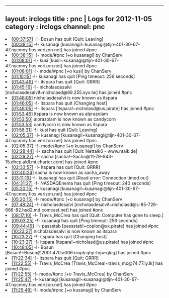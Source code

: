 
---
layout: irclogs
title : pnc | Logs for 2012-11-05
category : irclogs
channel: pnc
---
<li class="logitem"><a href="#00:37:57" name="00:37:57" class="time">[00:37:57]</a> -!- <span class="quit">Bosun</span> has quit [Quit: Leaving] </li>
<li class="logitem"><a href="#00:38:15" name="00:38:15" class="time">[00:38:15]</a> -!- <span class="join">kusanagi</span> [kusanagi!~kusanagi@tijn-401-30-67-47.nycmny.fios.verizon.net] has joined #pnc </li>
<li class="logitem"><a href="#00:38:15" name="00:38:15" class="time">[00:38:15]</a> -!- mode/<span class="mode">#pnc</span> [+o kusanagi] by ChanServ </li>
<li class="logitem"><a href="#01:08:01" name="01:08:01" class="time">[01:08:01]</a> -!- <span class="join">kusi</span> [kusi!~kusanagi@tijn-401-30-67-47.nycmny.fios.verizon.net] has joined #pnc </li>
<li class="logitem"><a href="#01:08:01" name="01:08:01" class="time">[01:08:01]</a> -!- mode/<span class="mode">#pnc</span> [+o kusi] by ChanServ </li>
<li class="logitem"><a href="#01:10:15" name="01:10:15" class="time">[01:10:15]</a> -!- <span class="quit">kusanagi</span> has quit [Ping timeout: 256 seconds] </li>
<li class="logitem"><a href="#01:43:49" name="01:43:49" class="time">[01:43:49]</a> -!- <span class="quit">itspara</span> has quit [Quit: GRRR] </li>
<li class="logitem"><a href="#01:45:16" name="01:45:16" class="time">[01:45:16]</a> -!- <span class="join">nicholasdesalvi</span> [nicholasdesalvi!~nicholasd@69.255.xyx.lw] has joined #pnc </li>
<li class="logitem"><a href="#01:46:05" name="01:46:05" class="time">[01:46:05]</a> <span class="nick">nicholasdesalvi</span> is now known as <span class="nick">itspara</span> </li>
<li class="logitem"><a href="#01:46:05" name="01:46:05" class="time">[01:46:05]</a> -!- <span class="quit">itspara</span> has quit [Changing host] </li>
<li class="logitem"><a href="#01:46:05" name="01:46:05" class="time">[01:46:05]</a> -!- <span class="join">itspara</span> [itspara!~nicholasd@us.pirate] has joined #pnc </li>
<li class="logitem"><a href="#01:53:46" name="01:53:46" class="time">[01:53:46]</a> <span class="nick">itspara</span> is now known as <span class="nick">alprazolam</span> </li>
<li class="logitem"><a href="#01:53:50" name="01:53:50" class="time">[01:53:50]</a> <span class="nick">alprazolam</span> is now known as <span class="nick">candycorn</span> </li>
<li class="logitem"><a href="#01:53:53" name="01:53:53" class="time">[01:53:53]</a> <span class="nick">candycorn</span> is now known as <span class="nick">itspara</span> </li>
<li class="logitem"><a href="#01:56:31" name="01:56:31" class="time">[01:56:31]</a> -!- <span class="quit">kusi</span> has quit [Quit: Leaving] </li>
<li class="logitem"><a href="#02:05:37" name="02:05:37" class="time">[02:05:37]</a> -!- <span class="join">kusanagi</span> [kusanagi!~kusanagi@tijn-401-30-67-47.nycmny.fios.verizon.net] has joined #pnc </li>
<li class="logitem"><a href="#02:05:37" name="02:05:37" class="time">[02:05:37]</a> -!- mode/<span class="mode">#pnc</span> [+o kusanagi] by ChanServ </li>
<li class="logitem"><a href="#02:28:44" name="02:28:44" class="time">[02:28:44]</a> -!- <span class="quit">sacha</span> has quit [Quit: Nettalk6 - www.ntalk.de] </li>
<li class="logitem"><a href="#02:29:27" name="02:29:27" class="time">[02:29:27]</a> -!- <span class="join">sacha</span> [sacha!~Sacha@11-79-843-15.dhcp.aldl.mi.charter.com] has joined #pnc </li>
<li class="logitem"><a href="#02:33:57" name="02:33:57" class="time">[02:33:57]</a> -!- <span class="quit">itspara</span> has quit [Quit: GRRR] </li>
<li class="logitem"><a href="#02:40:24" name="02:40:24" class="time">[02:40:24]</a> <span class="nick">sacha</span> is now known as <span class="nick">sacha_away</span> </li>
<li class="logitem"><a href="#03:11:19" name="03:11:19" class="time">[03:11:19]</a> -!- <span class="quit">kusanagi</span> has quit [Read error: Connection timed out] </li>
<li class="logitem"><a href="#04:31:27" name="04:31:27" class="time">[04:31:27]</a> -!- <span class="quit">NASDAQEnema</span> has quit [Ping timeout: 240 seconds] </li>
<li class="logitem"><a href="#05:20:15" name="05:20:15" class="time">[05:20:15]</a> -!- <span class="join">kusanagi</span> [kusanagi!~kusanagi@tijn-401-30-67-47.nycmny.fios.verizon.net] has joined #pnc </li>
<li class="logitem"><a href="#05:20:15" name="05:20:15" class="time">[05:20:15]</a> -!- mode/<span class="mode">#pnc</span> [+o kusanagi] by ChanServ </li>
<li class="logitem"><a href="#07:48:24" name="07:48:24" class="time">[07:48:24]</a> -!- <span class="join">nicholasdesalvi</span> [nicholasdesalvi!~nicholasd@s-85-726-668-82.hsd2.md.comcast.net] has joined #pnc </li>
<li class="logitem"><a href="#08:17:10" name="08:17:10" class="time">[08:17:10]</a> -!- <span class="quit">Travis_McCrea</span> has quit [Quit: Computer has gone to sleep.] </li>
<li class="logitem"><a href="#09:03:25" name="09:03:25" class="time">[09:03:25]</a> -!- <span class="quit">kusanagi</span> has quit [Ping timeout: 256 seconds] </li>
<li class="logitem"><a href="#09:44:49" name="09:44:49" class="time">[09:44:49]</a> -!- <span class="join">passstab</span> [passstab!~coplon@xx.pirate] has joined #pnc </li>
<li class="logitem"><a href="#10:23:27" name="10:23:27" class="time">[10:23:27]</a> <span class="nick">nicholasdesalvi</span> is now known as <span class="nick">itspara</span> </li>
<li class="logitem"><a href="#10:23:27" name="10:23:27" class="time">[10:23:27]</a> -!- <span class="quit">itspara</span> has quit [Changing host] </li>
<li class="logitem"><a href="#10:23:27" name="10:23:27" class="time">[10:23:27]</a> -!- <span class="join">itspara</span> [itspara!~nicholasd@us.pirate] has joined #pnc </li>
<li class="logitem"><a href="#10:48:05" name="10:48:05" class="time">[10:48:05]</a> -!- <span class="join">Bosun</span> [Bosun!~Bosun@2001:470:a006:i:iopk:qtqr:tnjw:qlug] has joined #pnc </li>
<li class="logitem"><a href="#11:22:34" name="11:22:34" class="time">[11:22:34]</a> -!- <span class="quit">itspara</span> has quit [Quit: GRRR] </li>
<li class="logitem"><a href="#11:22:55" name="11:22:55" class="time">[11:22:55]</a> -!- <span class="join">Travis_McCrea</span> [Travis_McCrea!~travis_mc@74.77.iy.lk] has joined #pnc </li>
<li class="logitem"><a href="#11:22:55" name="11:22:55" class="time">[11:22:55]</a> -!- mode/<span class="mode">#pnc</span> [+o Travis_McCrea] by ChanServ </li>
<li class="logitem"><a href="#11:25:47" name="11:25:47" class="time">[11:25:47]</a> -!- <span class="join">kusanagi</span> [kusanagi!~kusanagi@tijn-401-30-67-47.nycmny.fios.verizon.net] has joined #pnc </li>
<li class="logitem"><a href="#11:25:48" name="11:25:48" class="time">[11:25:48]</a> -!- mode/<span class="mode">#pnc</span> [+o kusanagi] by ChanServ </li>


